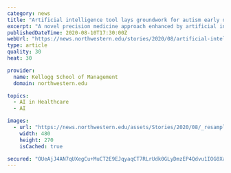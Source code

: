 ```yaml
---
category: news
title: "Artificial intelligence tool lays groundwork for autism early diagnosis and intervention"
excerpt: "A novel precision medicine approach enhanced by artificial intelligence (AI) has laid the groundwork for what could be the first biomedical screening and intervention tool for a subtype of autism, reports a new study from Northwestern University,"
publishedDateTime: 2020-08-10T17:30:00Z
webUrl: "https://news.northwestern.edu/stories/2020/08/artificial-intelligence-autism/"
type: article
quality: 30
heat: 30

provider:
  name: Kellogg School of Management
  domain: northwestern.edu

topics:
  - AI in Healthcare
  - AI

images:
  - url: "https://news.northwestern.edu/assets/Stories/2020/08/_resampled/ScaleWidthWyI0ODAiXQ/autism640.jpg"
    width: 480
    height: 270
    isCached: true

secured: "OUeAjJ4AN7qUXegCu+MuCT2E9EJqyaqCT7RLrUdk0GLyDmzEP4Qdvu1IOG0XajSaAAtdCjEIdTGfTRBfKJJKMZaCX4zcUjfPt3ZUW/XPMnmoCviV/HUbLVtCUDfhKgjUe2PUlDo4FqkP5oKOo+LL5QpFTXZb6u1eHEAQc1jhWf1Xb27PIQsX2Btt1GovkkwMgYqhkdmPVKdNJjKB2FaHc2WPstdD/dVDdDKx/l56fAKp5GSPmRwFDNIMKj3QaquvVrQF+3lPt0t6A1r/GTwASM+a2gRKqWzM8XZST/q551AG8f7Geib1rdYya+4WZgF/hUPsABEE3/OQegaxKGVByg==;zLh083l8nkbjY9hY06j05A=="
---
```


